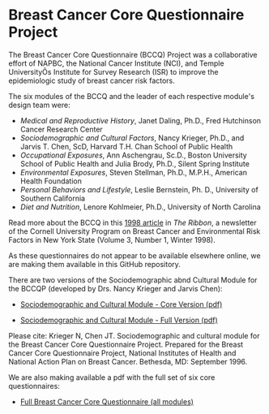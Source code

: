 # Breast Cancer Core Questionnaire Project

The Breast Cancer Core Questionnaire (BCCQ) Project was a collaborative effort of NAPBC, the National Cancer
Institute (NCI), and Temple UniversityÕs Institute for Survey Research (ISR) to improve the epidemiologic study of breast
cancer risk factors. 

The six modules of the BCCQ and the leader of each respective module's design team were:

- *Medical and Reproductive History*, Janet Daling, Ph.D., Fred Hutchinson Cancer Research Center
- *Sociodemographic and Cultural Factors*, Nancy
Krieger, Ph.D., and Jarvis T. Chen, ScD, Harvard T.H. Chan School of Public Health
- *Occupational Exposures*, Ann Aschengrau, Sc.D., Boston University School of Public Health and Julia Brody, Ph.D., Silent Spring Institute
- *Environmental Exposures*, Steven Stellman, Ph.D., M.P.H., American Health Foundation
- *Personal Behaviors and Lifestyle*, Leslie Bernstein, Ph. D., University of Southern California
- *Diet and Nutrition*, Lenore Kohlmeier, Ph.D., University of North Carolina

Read more about the BCCQ in this [1998 article](1998_The%20Ribbon_Breast%20Cancer%20Comprehensive%20Questionnaire_v3i1_excerpt.pdf) in *The Ribbon*, a newsletter of the Cornell University Program on Breast Cancer and Environmental Risk Factors in New York State (Volume 3, Number 1, Winter 1998).


As these questionnaires do not appear to be available elsewhere online, we are making them available in this GitHub repository. 


There are two versions of the Sociodemographic abnd Cultural Module for the BCCQP (developed by Drs. Nancy Krieger and Jarvis Chen):

* [Sociodemographic and Cultural Module - Core Version (pdf)](BCCQP_SociodemographicAndCulturalModule_CoreVersion.pdf)

* [Sociodemographic and Cultural Module - Full Version (pdf)](BCCQP_SociodemographicAndCulturalModule_FullVersion.pdf)

Please cite:
Krieger N, Chen JT. Sociodemographic and cultural module for the Breast Cancer Core Questionnaire Project.
Prepared for the Breast Cancer Core Questionnaire Project, National Institutes of Health and National Action Plan on Breast Cancer. Bethesda, MD: September 1996.

We are also making available a pdf with the full set of six core questionnaires:

* [Full Breast Cancer Core Questionnaire (all modules)](1998_Breast%20Cancer%20Comprehensive%20Questionnaire_US%20DHHS.pdf)
